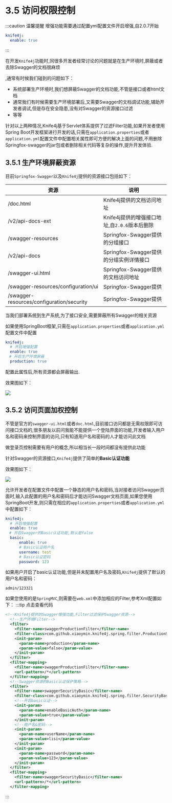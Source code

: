 # 3.5 访问权限控制
:::caution 温馨提醒
增强功能需要通过配置yml配置文件开启增强,自2.0.7开始
```yml
knife4j:
  enable: true
```
:::


在开发`Knife4j`功能时,同很多开发者经常讨论的问题就是在生产环境时,屏蔽或者去除Swagger的文档很麻烦

,通常有时候我们碰到的问题如下：

- 系统部署生产环境时,我们想屏蔽Swagger的文档功能,不管是接口或者html文档
- 通常我们有时候需要生产环境部署后,又需要Swagger的文档调试功能,辅助开发者调试,但是存在安全隐患,没有对Swagger的资源接口过滤
- 等等

针对以上两种情况,Knife4j基于Servlet体系提供了过滤Filter功能,如果开发者使用Spring Boot开发框架进行开发的话,只需在`application.properties`或者`application.yml`配置文件中配置相关属性即可方便的解决上面的问题,不用删除Springfox-swagger的jar包或者删除相关代码等复杂的操作,提升开发体验.

## 3.5.1 生产环境屏蔽资源

目前`Springfox-Swagger`以及`Knife4j`提供的资源接口包括如下：

| 资源                                      | 说明                                    |
| ----------------------------------------- | --------------------------------------- |
| /doc.html                                 | Knife4j提供的文档访问地址    |
| /v2/api-docs-ext                             | Knife4j提供的增强接口地址,自`2.0.6`版本后删除    |
| /swagger-resources                        | Springfox-Swagger提供的分组接口         |
| /v2/api-docs                                 | Springfox-Swagger提供的分组实例详情接口 |
| /swagger-ui.html                          | Springfox-Swagger提供的文档访问地址     |
| /swagger-resources/configuration/ui       | Springfox-Swagger提供                   |
| /swagger-resources/configuration/security | Springfox-Swagger提供                   |

当我们部署系统到生产系统,为了接口安全,需要屏蔽所有Swagger的相关资源

如果使用SpringBoot框架,只需在`application.properties`或者`application.yml`配置文件中配置

```yml
knife4j:
  # 开启增强配置 
  enable: true
　# 开启生产环境屏蔽
  production: true
```

配置此属性后,所有资源都会屏蔽输出.

效果图如下：

![](/knife4j/images/ac.png)

## 3.5.2 访问页面加权控制

不管是官方的`swagger-ui.html`或者`doc.html`,目前接口访问都是无需权限即可访问接口文档的,很多朋友以前问我能不能提供一个登陆界面的功能,开发者输入用户名和密码来控制界面的访问,只有知道用户名和密码的人才能访问此文档

做登录页控制需要有用户的概念,所以相当长一段时间都没有提供此功能

针对Swagger的资源接口,`Knife4j`提供了简单的**Basic认证功能**

效果图如下：

![](/knife4j/images/ac-pwd.png)

允许开发者在配置文件中配置一个静态的用户名和密码,当对接者访问Swagger页面时,输入此配置的用户名和密码后才能访问Swagger文档页面,如果您使用SpringBoot开发,则只需在相应的`application.properties`或者`application.yml`中配置如下：


```yml
knife4j:
  # 开启增强配置 
  enable: true
　# 开启Swagger的Basic认证功能,默认是false
  basic:
      enable: true
      # Basic认证用户名
      username: test
      # Basic认证密码
      password: 123
```
 
如果用户开启了basic认证功能,但是并未配置用户名及密码,`Knife4j`提供了默认的用户名和密码：

```text
admin/123321
```

如果您使用的是`SpringMVC`,则需要在`web.xml`中添加相应的Filter,参考Xml配置如下：
:::tip 点击查看代码
```xml
<!--Knife4j提供的Swagger增强功能,Filter过滤保护Swagger资源-->
  <!--生产环境Filter-->
  <filter>
    <filter-name>swaggerProductionFilter</filter-name>
    <filter-class>com.github.xiaoymin.knife4j.spring.filter.ProductionSecurityFilter</filter-class>
    <init-param>
      <param-name>production</param-name>
      <param-value>false</param-value>
    </init-param>
  </filter>
  <filter-mapping>
    <filter-name>swaggerProductionFilter</filter-name>
    <url-pattern>/*</url-pattern>
  </filter-mapping>
  <!--Swagger资源的Basic认证保护策略-->
  <filter>
    <filter-name>swaggerSecurityBasic</filter-name>
    <filter-class>com.github.xiaoymin.knife4j.spring.filter.SecurityBasicAuthFilter</filter-class>
    <!--开启basic认证-->
    <init-param>
      <param-name>enableBasicAuth</param-name>
      <param-value>true</param-value>
    </init-param>
    <!--用户名&密码-->
    <init-param>
      <param-name>userName</param-name>
      <param-value>lisi</param-value>
    </init-param>
    <init-param>
      <param-name>password</param-name>
      <param-value>123</param-value>
    </init-param>
  </filter>
  <filter-mapping>
    <filter-name>swaggerSecurityBasic</filter-name>
    <url-pattern>/*</url-pattern>
  </filter-mapping>
```
:::